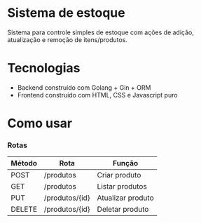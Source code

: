 # Sistema de estoque

Sistema para controle simples de estoque com ações de adição, atualização e remoção de itens/produtos.

# Tecnologias

- Backend construído com Golang + Gin + ORM
- Frontend construído com HTML, CSS e Javascript puro

# Como usar

### Rotas

| Método | Rota | Função |
| ------ | ---- | ------ |
| POST | /produtos | Criar produto |
| GET | /produtos | Listar produtos |
| PUT | /produtos/{id} | Atualizar produto |
| DELETE | /produtos/{id} | Deletar produto |
